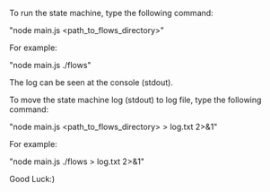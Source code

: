 To run the state machine, type the following command:

"node main.js <path_to_flows_directory>"

For example:

"node main.js ./flows"

The log can be seen at the console (stdout).

To move the state machine log (stdout) to log file, type the following command:

"node main.js <path_to_flows_directory> > log.txt 2>&1"

For example:

"node main.js ./flows > log.txt 2>&1"

Good Luck:)
